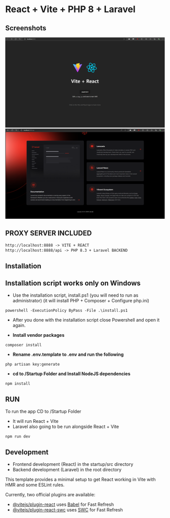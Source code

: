 # React + Vite + PHP 8 + Laravel

## Screenshots

![](screenshots/1.png)
![](screenshots/2.png)

## PROXY SERVER INCLUDED
```
http://localhost:8888 -> VITE + REACT
http://localhost:8888/api -> PHP 8.3 + Laravel BACKEND
```

## Installation
## Installation script works only on Windows 

* Use the installation script, install.ps1 (you will need to run as administrator) (it will install PHP + Composer + Configure php.ini)
```
powershell -ExecutionPolicy ByPass -File .\install.ps1
```
* After you done with the installation script close Powershell and open it again.

* <b>Install vendor packages</b>
```
composer install
```
* <b>Rename .env.template to .env and run the following</b>
```
php artisan key:generate
```
* <b>cd to /Startup Folder and Install NodeJS dependencies</b>
```
npm install
```


## RUN
To run the app CD to /Startup Folder
- It will run React + Vite
- Laravel also going to be run alongside React + Vite
```
npm run dev
```
## Development

* Frontend development (React) in the startup/src directory
* Backend development (Laravel) in the root directory


This template provides a minimal setup to get React working in Vite with HMR and some ESLint rules.

Currently, two official plugins are available:

- [@vitejs/plugin-react](https://github.com/vitejs/vite-plugin-react/blob/main/packages/plugin-react/README.md) uses [Babel](https://babeljs.io/) for Fast Refresh
- [@vitejs/plugin-react-swc](https://github.com/vitejs/vite-plugin-react-swc) uses [SWC](https://swc.rs/) for Fast Refresh
